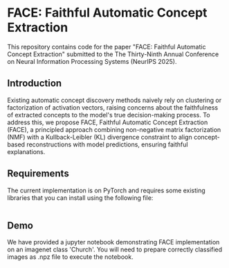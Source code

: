 # FACE: Faithful Automatic Concept Extraction

This repository contains code for the paper "FACE: Faithful Automatic Concept Extraction" submitted to the The Thirty-Ninth Annual Conference on Neural Information Processing Systems (NeurIPS 2025).

## Introduction 
 Existing automatic concept discovery methods naively rely on clustering or factorization of activation vectors, raising concerns about the faithfulness of extracted concepts to the model's true decision-making process. To address this, we propose FACE, Faithful Automatic Concept Extraction (FACE), a principled approach combining non-negative matrix factorization (NMF) with a Kullback-Leibler (KL) divergence constraint to align concept-based reconstructions with model predictions, ensuring faithful explanations.


## Requirements
The current implementation is on PyTorch and requires some existing libraries that you can install using the following file:
```pip install -r requirements.txt
```

## Demo
We have provided a jupyter notebook demonstrating FACE implementation on an imagenet class 'Church'. You will need to prepare correctly classified images as .npz file to execute the notebook. 

